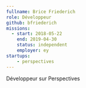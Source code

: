 ```yaml
---
fullname: Brice Friederich
role: Développeur
github: bfriederich
missions:
  - start: 2018-05-22
    end: 2019-04-30
    status: independent
    employer: ey
startups:
    - perspectives
---
```


Développeur sur Perspectives
